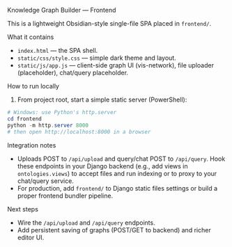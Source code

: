 Knowledge Graph Builder — Frontend

This is a lightweight Obsidian-style single-file SPA placed in `frontend/`.

What it contains
- `index.html` — the SPA shell.
- `static/css/style.css` — simple dark theme and layout.
- `static/js/app.js` — client-side graph UI (vis-network), file uploader (placeholder), chat/query placeholder.

How to run locally
1. From project root, start a simple static server (PowerShell):

```powershell
# Windows: use Python's http.server
cd frontend
python -m http.server 8000
# then open http://localhost:8000 in a browser
```

Integration notes
- Uploads POST to `/api/upload` and query/chat POST to `/api/query`. Hook these endpoints in your Django backend (e.g., add views in `ontologies.views`) to accept files and run indexing or to proxy to your chat/query service.
- For production, add `frontend/` to Django static files settings or build a proper frontend bundler pipeline.

Next steps
- Wire the `/api/upload` and `/api/query` endpoints.
- Add persistent saving of graphs (POST/GET to backend) and richer editor UI.
